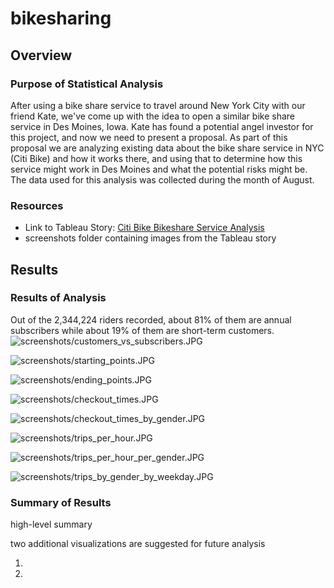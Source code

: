 # bikesharing

## Overview

### Purpose of Statistical Analysis 

After using a bike share service to travel around New York City with our friend Kate, we've come up with the idea to open a similar bike share service in Des Moines, Iowa.  Kate has found a potential angel investor for this project, and now we need to present a proposal.  As part of this proposal we are analyzing existing data about the bike share service in NYC (Citi Bike) and how it works there, and using that to determine how this service might work in Des Moines and what the potential risks might be.  The data used for this analysis was collected during the month of August.

### Resources

- Link to Tableau Story: [Citi Bike Bikeshare Service Analysis](https://public.tableau.com/app/profile/nikita.mathur2534/viz/CitiBikeBikeshareService/CitiBikeBikeshareService)
- screenshots folder containing images from the Tableau story

## Results 

### Results of Analysis

Out of the 2,344,224 riders recorded, about 81% of them are annual subscribers while about 19% of them are short-term customers.
![screenshots/customers_vs_subscribers.JPG](https://github.com/mathur-nikita/bikesharing/blob/main/screenshots/customers_vs_subscribers.JPG)

![screenshots/starting_points.JPG](https://github.com/mathur-nikita/bikesharing/blob/main/screenshots/starting_points.JPG)

![screenshots/ending_points.JPG](https://github.com/mathur-nikita/bikesharing/blob/main/screenshots/ending_points.JPG)

![screenshots/checkout_times.JPG](https://github.com/mathur-nikita/bikesharing/blob/main/screenshots/checkout_times.JPG)

![screenshots/checkout_times_by_gender.JPG](https://github.com/mathur-nikita/bikesharing/blob/main/screenshots/checkout_times_by_gender.JPG)

![screenshots/trips_per_hour.JPG](https://github.com/mathur-nikita/bikesharing/blob/main/screenshots/trips_per_hour.JPG)

![screenshots/trips_per_hour_per_gender.JPG](https://github.com/mathur-nikita/bikesharing/blob/main/screenshots/trips_per_hour_per_gender.JPG)

![screenshots/trips_by_gender_by_weekday.JPG](https://github.com/mathur-nikita/bikesharing/blob/main/screenshots/trips_by_gender_by_weekday.JPG)

### Summary of Results

high-level summary 

two additional visualizations are suggested for future analysis

1)
2)
